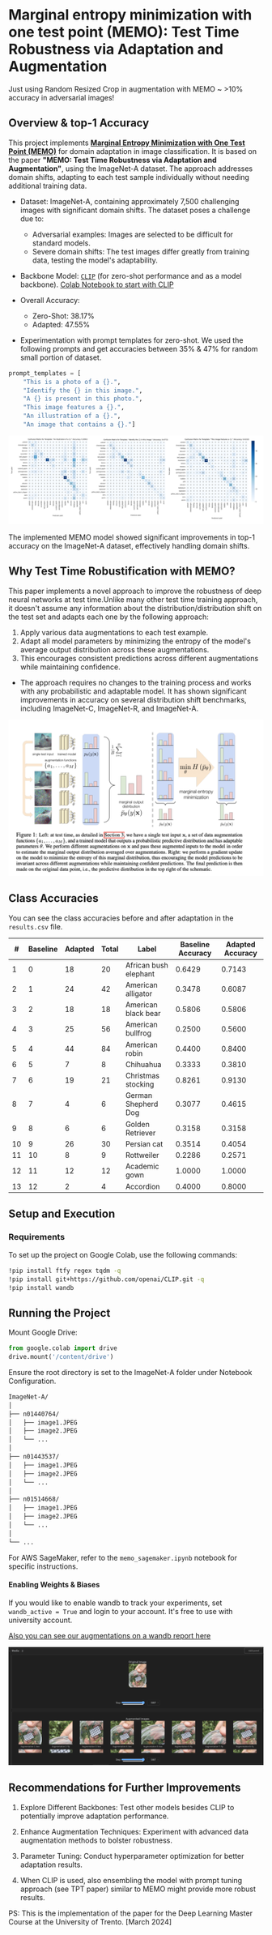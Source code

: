 # Marginal entropy minimization with one test point (MEMO): Test Time Robustness via Adaptation and Augmentation 

Just using Random Resized Crop in augmentation with MEMO ~ >10% accuracy in adversarial images!

## Overview & top-1 Accuracy

This project implements [**Marginal Entropy Minimization with One Test Point (MEMO)**](https://proceedings.neurips.cc/paper_files/paper/2022/file/fc28053a08f59fccb48b11f2e31e81c7-Paper-Conference.pdf) for domain adaptation in image classification. It is based on the paper **"MEMO: Test Time Robustness via Adaptation and Augmentation"**, using the ImageNet-A dataset. The approach addresses domain shifts, adapting to each test sample individually without needing additional training data.

- Dataset: ImageNet-A, containing approximately 7,500 challenging images with significant domain shifts. The dataset poses a challenge due to:
  - Adversarial examples: Images are selected to be difficult for standard models.
  - Severe domain shifts: The test images differ greatly from training data, testing the model's adaptability.

- Backbone Model: [`CLIP`](https://github.com/openai/CLIP) (for zero-shot performance and as a model backbone). [Colab Notebook to start with CLIP](https://colab.research.google.com/drive/1MHc4Eq6iQ9qC3viIkcANw91JKJk6FwEv?usp=sharing)
- Overall Accuracy:
  - Zero-Shot: 38.17%
  - Adapted: 47.55%
 
- Experimentation with prompt templates for zero-shot. We used the following prompts and get accuracies between 35% & 47% for random small portion of dataset.

```python
prompt_templates = [
    "This is a photo of a {}.",
    "Identify the {} in this image.",
    "A {} is present in this photo.",
    "This image features a {}.",
    "An illustration of a {}.",
    "An image that contains a {}."]
```

<img src="prompt_templates.png">
    
The implemented MEMO model showed significant improvements in top-1 accuracy on the ImageNet-A dataset, effectively handling domain shifts.

## Why Test Time Robustification with MEMO?
This paper implements a novel approach to improve the robustness of deep neural networks at test time.Unlike many other test time training approach, it doesn't assume any information about the distribution/distribution shift on the test set and adapts each one by the following approach: 

1. Apply various data augmentations to each test example.
2. Adapt all model parameters by minimizing the entropy of the model's average output distribution across these augmentations.
3. This encourages consistent predictions across different augmentations while maintaining confidence.

- The approach requires no changes to the training process and works with any probabilistic and adaptable model. It has shown significant improvements in accuracy on several distribution shift benchmarks, including ImageNet-C, ImageNet-R, and ImageNet-A.

<img src="Model_Architecture.png">

## Class Accuracies

You can see the class accuracies before and after adaptation in the `results.csv` file.

| #  | Baseline | Adapted | Total | Label                | Baseline Accuracy | Adapted Accuracy |
|----|----------|---------|-------|----------------------|--------------------|-------------------|
| 1  | 0        | 18      | 20    | African bush elephant| 0.6429             | 0.7143            |
| 2  | 1        | 24      | 42    | American alligator   | 0.3478             | 0.6087            |
| 3  | 2        | 18      | 18    | American black bear  | 0.5806             | 0.5806            |
| 4  | 3        | 25      | 56    | American bullfrog    | 0.2500             | 0.5600            |
| 5  | 4        | 44      | 84    | American robin       | 0.4400             | 0.8400            |
| 6  | 5        | 7       | 8     | Chihuahua            | 0.3333             | 0.3810            |
| 7  | 6        | 19      | 21    | Christmas stocking   | 0.8261             | 0.9130            |
| 8  | 7        | 4       | 6     | German Shepherd Dog  | 0.3077             | 0.4615            |
| 9  | 8        | 6       | 6     | Golden Retriever     | 0.3158             | 0.3158            |
| 10 | 9        | 26      | 30    | Persian cat          | 0.3514             | 0.4054            |
| 11 | 10       | 8       | 9     | Rottweiler           | 0.2286             | 0.2571            |
| 12 | 11       | 12      | 12    | Academic gown        | 1.0000             | 1.0000            |
| 13 | 12       | 2       | 4     | Accordion            | 0.4000             | 0.8000            |


## Setup and Execution

### Requirements

To set up the project on Google Colab, use the following commands:

```bash
!pip install ftfy regex tqdm -q
!pip install git+https://github.com/openai/CLIP.git -q
!pip install wandb
```

## Running the Project

Mount Google Drive:

```python
from google.colab import drive
drive.mount('/content/drive')
```
Ensure the root directory is set to the ImageNet-A folder under Notebook Configuration.
```bash
ImageNet-A/
│
├── n01440764/
│   ├── image1.JPEG
│   ├── image2.JPEG
│   └── ...
│
├── n01443537/
│   ├── image1.JPEG
│   ├── image2.JPEG
│   └── ...
│
├── n01514668/
│   ├── image1.JPEG
│   ├── image2.JPEG
│   └── ...
│
└── ...
```
For AWS SageMaker, refer to the `memo_sagemaker.ipynb` notebook for specific instructions.

#### Enabling Weights & Biases

If you would like to enable wandb to track your experiments, 
set `wandb_active = True` and login to your account. It's free to use with university account. 

[Also you can see our augmentations on a wandb report here](https://wandb.ai/project-zero/imagenet-adaptation-zehra/reports/Augmentations-for-MEMO--Vmlldzo4NTA1NTA1?accessToken=u37q32nxru6y6vir0glo3e9h616qscb09hj40gx2tq25mv6c6rxckrxjqk9m9os7)

<img src="Wandb_Augmentation_Panel.png">

## Recommendations for Further Improvements
1. Explore Different Backbones: Test other models besides CLIP to potentially improve adaptation performance.
2. Enhance Augmentation Techniques: Experiment with advanced data augmentation methods to bolster robustness.
3. Parameter Tuning: Conduct hyperparameter optimization for better adaptation results.

4. When CLIP is used, also ensembling the model with prompt tuning approach (see TPT paper) similar to MEMO might provide more robust results.

PS: This is the implementation of the paper for the Deep Learning Master Course at the University of Trento. [March 2024]
